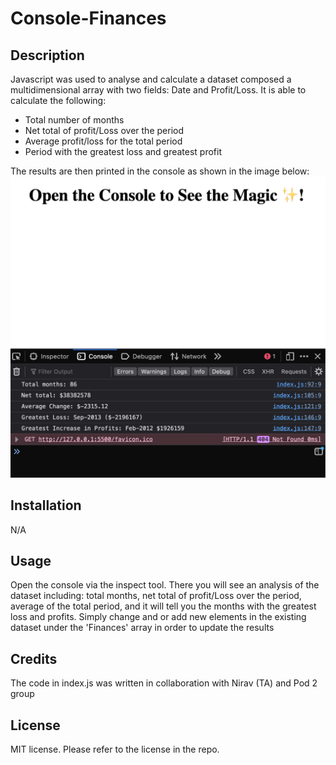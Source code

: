 # Console-Finances

## Description
Javascript was used to analyse and calculate a dataset composed a multidimensional array with two fields: Date and Profit/Loss. It is able to calculate the following:
* Total number of months
* Net total of profit/Loss over the period
* Average profit/loss for the total period
* Period with the greatest loss and greatest profit

The results are then printed in the console as shown in the image below:
![Alt text](<Images/Screenshot 2023-11-14 at 12.40.28.png>)

## Installation
N/A

## Usage
Open the console via the inspect tool. There you will see an analysis of the dataset including: total months, net total of profit/Loss over the period, average of the total period, and it will tell you the months with the greatest loss and profits. Simply change and or add new elements in the existing dataset under the 'Finances' array in order to update the results

## Credits
The code in index.js was written in collaboration with Nirav (TA) and Pod 2 group

## License
MIT license. Please refer to the license in the repo.